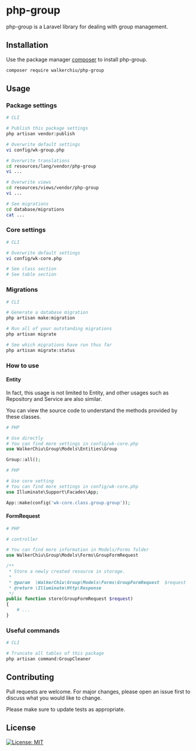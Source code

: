 # php-group

php-group is a Laravel library for dealing with group management.

## Installation

Use the package manager [composer](https://getcomposer.org/download/) to install php-group.

``` bash
composer require walkerchiu/php-group
```

## Usage

### Package settings

``` bash
# CLI

# Publish this package settings
php artisan vendor:publish

# Overwrite default settings
vi config/wk-group.php

# Overwrite translations
cd resources/lang/vendor/php-group
vi ...

# Overwrite views
cd resources/views/vendor/php-group
vi ...

# See migrations
cd database/migrations
cat ...
```

### Core settings

``` bash
# CLI

# Overwrite default settings
vi config/wk-core.php

# See class section
# See table section
```

### Migrations

``` bash
# CLI

# Generate a database migration
php artisan make:migration

# Run all of your outstanding migrations
php artisan migrate

# See which migrations have run thus far
php artisan migrate:status
```

### How to use

#### Entity

In fact, this usage is not limited to Entity, and other usages such as Repository and Service are also similar.

You can view the source code to understand the methods provided by these classes.

``` php
# PHP

# Use directly
# You can find more settings in config/wk-core.php
use WalkerChiu\Group\Models\Entities\Group

Group::all();
```

``` php
# PHP

# Use core setting
# You can find more settings in config/wk-core.php
use Illuminate\Support\Facades\App;

App::make(config('wk-core.class.group.group'));
```

#### FormRequest

``` php
# PHP

# controller

# You can find more information in Models/Forms folder
use WalkerChiu\Group\Models\Forms\GroupFormRequest

/**
 * Store a newly created resource in storage.
 *
 * @param  \WalkerChiu\Group\Models\Forms\GroupFormRequest  $request
 * @return \Illuminate\Http\Response
 */
public function store(GroupFormRequest $request)
{
    # ...
}
```

### Useful commands

``` bash
# CLI

# Truncate all tables of this package
php artisan command:GroupCleaner
```

## Contributing

Pull requests are welcome. For major changes, please open an issue first to discuss what you would like to change.

Please make sure to update tests as appropriate.

## License

[![License: MIT](https://img.shields.io/badge/License-MIT-yellow.svg)](https://opensource.org/licenses/MIT)
